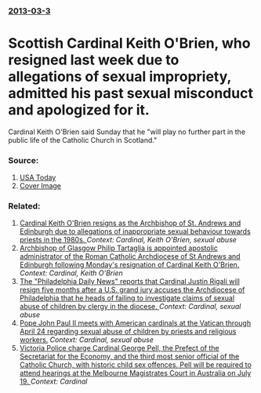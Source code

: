 ### [2013-03-3](/news/2013/03/3/index.md)

# Scottish Cardinal Keith O'Brien, who resigned last week due to allegations of sexual impropriety, admitted his past sexual misconduct and apologized for it. 

Cardinal Keith O&#39;Brien said Sunday that he &quot;will play no further part in the public life of the Catholic Church in Scotland.&quot;


### Source:

1. [USA Today](http://www.usatoday.com/story/news/world/2013/03/03/scottish-cardinal/1960255/)
1. [Cover Image](https://www.gannett-cdn.com/GDContent/applogos/usatoday.png)

### Related:

1. [Cardinal Keith O'Brien resigns as the Archbishop of St. Andrews and Edinburgh due to allegations of inappropriate sexual behaviour towards priests in the 1980s. ](/news/2013/02/25/cardinal-keith-o-brien-resigns-as-the-archbishop-of-st-andrews-and-edinburgh-due-to-allegations-of-inappropriate-sexual-behaviour-towards-p.md) _Context: Cardinal, Keith O'Brien, sexual abuse_
2. [Archbishop of Glasgow Philip Tartaglia is appointed apostolic administrator of the Roman Catholic Archdiocese of St Andrews and Edinburgh following Monday's resignation of Cardinal Keith O'Brien. ](/news/2013/02/27/archbishop-of-glasgow-philip-tartaglia-is-appointed-apostolic-administrator-of-the-roman-catholic-archdiocese-of-st-andrews-and-edinburgh-fo.md) _Context: Cardinal, Keith O'Brien_
3. [The "Philadelphia Daily News" reports that Cardinal Justin Rigali will resign five months after a U.S. grand jury accuses the Archdiocese of Philadelphia that he heads of failing to investigate claims of sexual abuse of children by clergy in the diocese. ](/news/2011/07/18/the-philadelphia-daily-news-reports-that-cardinal-justin-rigali-will-resign-five-months-after-a-u-s-grand-jury-accuses-the-archdiocese-of.md) _Context: Cardinal, sexual abuse_
4. [Pope John Paul II meets with American cardinals at the Vatican through April 24 regarding sexual abuse of children by priests and religious workers.](/news/2002/04/23/pope-john-paul-ii-meets-with-american-cardinals-at-the-vatican-through-april-24-regarding-sexual-abuse-of-children-by-priests-and-religious.md) _Context: Cardinal, sexual abuse_
5. [Victoria Police charge Cardinal George Pell, the Prefect of the Secretariat for the Economy, and the third most senior official of the Catholic Church, with historic child sex offences. Pell will be required to attend hearings at the Melbourne Magistrates Court in Australia on July 19. ](/news/2017/06/29/victoria-police-charge-cardinal-george-pell-the-prefect-of-the-secretariat-for-the-economy-and-the-third-most-senior-official-of-the-catho.md) _Context: Cardinal_

